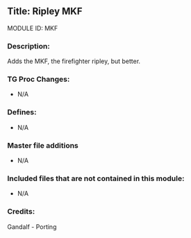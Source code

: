 ## Title: Ripley MKF

MODULE ID: MKF

### Description:

Adds the MKF, the firefighter ripley, but better.

### TG Proc Changes:

- N/A

### Defines:

- N/A

### Master file additions

- N/A

### Included files that are not contained in this module:

- N/A

### Credits:
Gandalf - Porting
